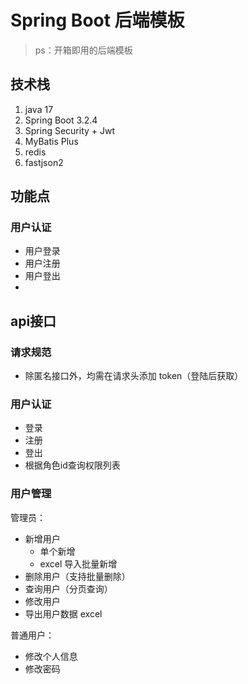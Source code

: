 # Spring Boot 后端模板

> ps：开箱即用的后端模板

## 技术栈

1. java 17
2. Spring Boot 3.2.4
3. Spring Security + Jwt
4. MyBatis Plus
5. redis
6. fastjson2



## 功能点

### 用户认证

- 用户登录
- 用户注册
- 用户登出
- 







## api接口

### 请求规范

- 除匿名接口外，均需在请求头添加 token（登陆后获取）



### 用户认证

- 登录
- 注册
- 登出
- 根据角色id查询权限列表



### 用户管理

管理员：

- 新增用户
  - 单个新增
  - excel 导入批量新增
- 删除用户（支持批量删除）
- 查询用户（分页查询）
- 修改用户
- 导出用户数据 excel



普通用户：

- 修改个人信息
- 修改密码









